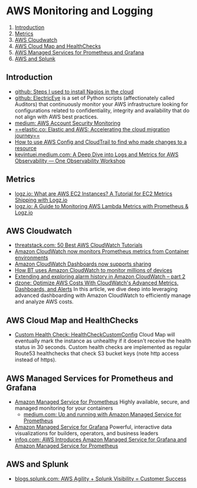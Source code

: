 # AWS Monitoring and Logging

1. [Introduction](#introduction)
2. [Metrics](#metrics)
3. [AWS Cloudwatch](#aws-cloudwatch)
4. [AWS Cloud Map and HealthChecks](#aws-cloud-map-and-healthchecks)
5. [AWS Managed Services for Prometheus and Grafana](#aws-managed-services-for-prometheus-and-grafana)
6. [AWS and Splunk](#aws-and-splunk)

## Introduction

- [github: Steps I used to install Nagios in the cloud](https://github.com/andrewpuch/nagios_setup)
- [github: ElectricEye](https://github.com/jonrau1/ElectricEye/blob/master/README.md) is a set of Python scripts (affectionately called Auditors) that continuously monitor your AWS infrastructure looking for configurations related to confidentiality, integrity and availability that do not align with AWS best practices.
- [medium: AWS Account Security Monitoring](https://medium.com/swlh/aws-account-security-monitoring-d7ca129d52ac)
- [==elastic.co: Elastic and AWS: Accelerating the cloud migration journey==](https://www.elastic.co/blog/elastic-and-aws-accelerate-your-cloud-migration-journey)
- [How to use AWS Config and CloudTrail to find who made changes to a resource](https://aws.amazon.com/blogs/mt/how-to-use-aws-config-and-cloudtrail-to-find-who-made-changes-to-a-resource/)
- [kevintuei.medium.com: A Deep Dive into Logs and Metrics for AWS Observability — One Observability Workshop](https://kevintuei.medium.com/a-deep-dive-into-logs-and-metrics-for-aws-observability-one-observability-workshop-14c162932174)

## Metrics

- [logz.io: What are AWS EC2 Instances? A Tutorial for EC2 Metrics Shipping with Logz.io](https://logz.io/blog/aws-ec2-metrics/)
- [logz.io: A Guide to Monitoring AWS Lambda Metrics with Prometheus & Logz.io](https://logz.io/blog/aws-lambda-metrics-monitoring-guide/)

## AWS Cloudwatch

- [threatstack.com: 50 Best AWS CloudWatch Tutorials](https://www.threatstack.com/blog/50-best-aws-cloudwatch-tutorials)
- [Amazon CloudWatch now monitors Prometheus metrics from Container environments](https://aws.amazon.com/about-aws/whats-new/2020/09/amazon-cloudwatch-monitors-prometheus-metrics-container-environments/)
- [Amazon CloudWatch Dashboards now supports sharing](https://aws.amazon.com/about-aws/whats-new/2020/09/amazon-cloudwatch-dashboards-supports-sharing/)
- [How BT uses Amazon CloudWatch to monitor millions of devices](https://aws.amazon.com/blogs/mt/how-bt-uses-amazon-cloudwatch-to-monitor-millions-of-devices/)
- [Extending and exploring alarm history in Amazon CloudWatch – part 2](https://aws.amazon.com/blogs/mt/extending-and-exploring-alarm-history-in-amazon-cloudwatch-part-2/)
- [dzone: Optimize AWS Costs With CloudWatch's Advanced Metrics, Dashboards, and Alerts](https://dzone.com/articles/optimize-aws-costs-with-cloudwatchs-advanced-metri) In this article, we dive deep into leveraging advanced dashboarding with Amazon CloudWatch to efficiently manage and analyze AWS costs.

## AWS Cloud Map and HealthChecks

- [Custom Health Check: HealthCheckCustomConfig](https://docs.aws.amazon.com/cloud-map/latest/api/API_HealthCheckCustomConfig.html) Cloud Map will eventually mark the instance as unhealthy if it doesn't receive the health status in 30 seconds. Custom health checks are implemented as regular Route53 healthchecks that check S3 bucket keys (note http access instead of https).

## AWS Managed Services for Prometheus and Grafana

- [Amazon Managed Service for Prometheus](https://aws.amazon.com/prometheus/) Highly available, secure, and managed monitoring for your containers
    - [medium.com: Up and running with Amazon Managed Service for Prometheus](https://medium.com/devops-techable/up-and-running-with-amazon-managed-service-for-prometheus-6fd12e56bff6)
- [Amazon Managed Service for Grafana](https://aws.amazon.com/grafana/) Powerful, interactive data visualizations for builders, operators, and business leaders
- [infoq.com: AWS Introduces Amazon Managed Service for Grafana and Amazon Managed Service for Prometheus](https://www.infoq.com/news/2021/01/aws-grafana-prometheus/)

## AWS and Splunk

- [blogs.splunk.com: AWS Agility + Splunk Visibility = Customer Success](http://blogs.splunk.com/2016/06/22/aws-video/)